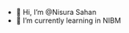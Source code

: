 - 👋 Hi, I’m @Nisura Sahan  
- 🌱 I’m currently learning in NIBM 



<!---
nsahan/nsahan is a ✨ special ✨ repository because its `README.md` (this file) appears on your GitHub profile.
You can click the Preview link to take a look at your changes.
--->
